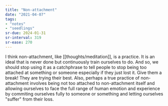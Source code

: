 ```yaml
---
title: "Non-attachment"
date: "2021-04-07"
tags:
- "notes"
- "seedlings"
sr-due: 2024-01-31
sr-interval: 319
sr-ease: 270
---
```


I think non-attachment, like [[thoughts/meditation]], is a practice. It is an ideal that is never done but continuously train ourselves to do. And so, we should stop using it as a catchphrase to tell people to stop being too attached at something or someone especially if they just lost it. Give them a break! They are trying their best. Also, perhaps a true practice of non-attachment involves being not too attached to non-attachment itself and allowing ourselves to face the full range of human emotion and experience by commiting ourselves fully to someone or something and letting ourselves "suffer" from their loss.

